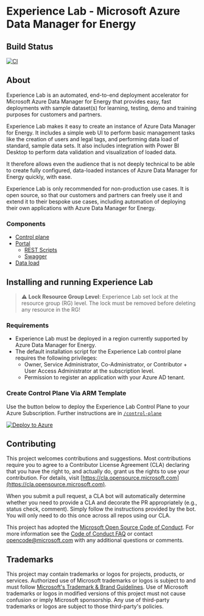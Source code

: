 # Experience Lab - Microsoft Azure Data Manager for Energy

## Build Status

[![CI](https://github.com/microsoft/azure-data-manager-for-energy-experience-lab/actions/workflows/ci.yml/badge.svg)](https://github.com/microsoft/azure-data-manager-for-energy-experience-lab/actions/workflows/ci.yml)

## About

Experience Lab is an automated, end-to-end deployment accelerator for Microsoft Azure Data Manager for Energy that provides easy, fast deployments with sample dataset(s) for learning, testing, demo and training purposes for customers and partners.

Experience Lab makes it easy to create an instance of Azure Data Manager for Energy. It includes a simple web UI to perform basic management tasks like the creation of users and legal tags, and performing data load of standard, sample data sets. It also includes integration with Power BI Desktop to perform data validation and visualization of loaded data.

It therefore allows even the audience that is not deeply technical to be able to create fully configured, data-loaded instances of Azure Data Manager for Energy quickly, with ease.

Experience Lab is only recommended for non-production use cases. It is open source, so that our customers and partners can freely use it and extend it to their bespoke use cases, including automation of deploying their own applications with Azure Data Manager for Energy.

### Components

- [Control plane](./control-plane)
- [Portal](./developer-portal)
  - [REST Scripts](./rest-scripts)
  - [Swagger](./developer-portal/src/assets/swagger.yaml)
- [Data load](./data-load)

## Installing and running Experience Lab

> :warning: **Lock Resource Group Level**: Experience Lab set lock at the resource group (RG) level. The lock must be removed before deleting any resource in the RG!

### Requirements

- Experience Lab must be deployed in a region currently supported by Azure Data Manager for Energy.
- The default installation script for the Experience Lab control plane requires the following privileges:
  - Owner, Service Administrator, Co-Administrator, or Contributor + User Access Administrator at the subscription level.
  - Permission to register an application with your Azure AD tenant.

### Create Control Plane Via ARM Template

Use the button below to deploy the Experience Lab Control Plane to your Azure Subscription. Further instructions are in [`/control-plane`](/control-plane)

[![Deploy to Azure](https://aka.ms/deploytoazurebutton)](https://portal.azure.com/#create/Microsoft.Template/uri/https%3A%2F%2Fraw.githubusercontent.com%2Fmicrosoft%2Fazure-data-manager-for-energy-experience-lab%2Fmain%2Fazuredeploy.json)

## Contributing

This project welcomes contributions and suggestions.  Most contributions require you to agree to a
Contributor License Agreement (CLA) declaring that you have the right to, and actually do, grant us
the rights to use your contribution. For details, visit [https://cla.opensource.microsoft.com](https://cla.opensource.microsoft.com).

When you submit a pull request, a CLA bot will automatically determine whether you need to provide
a CLA and decorate the PR appropriately (e.g., status check, comment). Simply follow the instructions
provided by the bot. You will only need to do this once across all repos using our CLA.

This project has adopted the [Microsoft Open Source Code of Conduct](https://opensource.microsoft.com/codeofconduct/).
For more information see the [Code of Conduct FAQ](https://opensource.microsoft.com/codeofconduct/faq/) or
contact [opencode@microsoft.com](mailto:opencode@microsoft.com) with any additional questions or comments.

## Trademarks

This project may contain trademarks or logos for projects, products, or services. Authorized use of Microsoft
trademarks or logos is subject to and must follow
[Microsoft's Trademark & Brand Guidelines](https://www.microsoft.com/en-us/legal/intellectualproperty/trademarks/usage/general).
Use of Microsoft trademarks or logos in modified versions of this project must not cause confusion or imply Microsoft sponsorship.
Any use of third-party trademarks or logos are subject to those third-party's policies.
